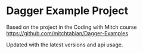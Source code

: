 # Dagger Example Project

Based on the project in the Coding with Mitch course https://github.com/mitchtabian/Dagger-Examples

Updated with the latest versions and api usage.